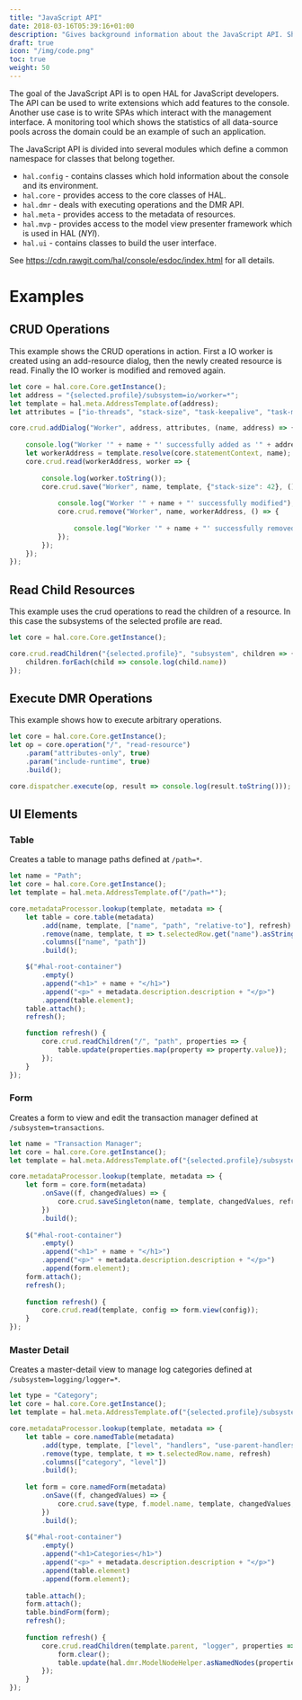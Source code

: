 ```yaml
---
title: "JavaScript API"
date: 2018-03-16T05:39:16+01:00
description: "Gives background information about the JavaScript API. Shows sample code and describes what you can do with the API."
draft: true
icon: "/img/code.png"
toc: true
weight: 50
---
```

The goal of the JavaScript API is to open HAL for JavaScript developers. The API can be used to write extensions which add features to the console. Another use case is to write SPAs which interact with the management interface. A monitoring tool which shows the statistics of all data-source pools across the domain could be an example of such an application.

The JavaScript API is divided into several modules which define a common namespace for classes that belong together. 

- `hal.config` - contains classes which hold information about the console and its environment.
- `hal.core` - provides access to the core classes of HAL.
- `hal.dmr` - deals with executing operations and the DMR API.
- `hal.meta` - provides access to the metadata of resources.
- `hal.mvp` - provides access to the model view presenter framework which is used in HAL (*NYI*).
- `hal.ui` - contains classes to build the user interface.

See https://cdn.rawgit.com/hal/console/esdoc/index.html for all details. 

# Examples

## CRUD Operations

This example shows the CRUD operations in action. First a IO worker is created using an add-resource dialog, then the newly created resource is read. Finally the IO worker is modified and removed again. 

```js
let core = hal.core.Core.getInstance();
let address = "{selected.profile}/subsystem=io/worker=*";
let template = hal.meta.AddressTemplate.of(address);
let attributes = ["io-threads", "stack-size", "task-keepalive", "task-max-threads"];

core.crud.addDialog("Worker", address, attributes, (name, address) => {
   
    console.log("Worker '" + name + "' successfully added as '" + address.toString() + "'"); 
    let workerAddress = template.resolve(core.statementContext, name);
    core.crud.read(workerAddress, worker => {
        
        console.log(worker.toString());
        core.crud.save("Worker", name, template, {"stack-size": 42}, () => {
            
            console.log("Worker '" + name + "' successfully modified"); 
            core.crud.remove("Worker", name, workerAddress, () => {
                
                console.log("Worker '" + name + "' successfully removed"); 
            });
        });
    });
});
```

## Read Child Resources

This example uses the crud operations to read the children of a resource. In this case the subsystems of the selected profile are read. 

```js
let core = hal.core.Core.getInstance();

core.crud.readChildren("{selected.profile}", "subsystem", children => {
    children.forEach(child => console.log(child.name))
});
```

## Execute DMR Operations

This example shows how to execute arbitrary operations. 

```js
let core = hal.core.Core.getInstance();
let op = core.operation("/", "read-resource")
    .param("attributes-only", true)
    .param("include-runtime", true)
    .build();

core.dispatcher.execute(op, result => console.log(result.toString()));
```

## UI Elements

### Table

Creates a table to manage paths defined at `/path=*`.

```js
let name = "Path";
let core = hal.core.Core.getInstance();
let template = hal.meta.AddressTemplate.of("/path=*");

core.metadataProcessor.lookup(template, metadata => {
    let table = core.table(metadata)
        .add(name, template, ["name", "path", "relative-to"], refresh)
        .remove(name, template, t => t.selectedRow.get("name").asString(), refresh)
        .columns(["name", "path"])
        .build();

    $("#hal-root-container")
        .empty()
        .append("<h1>" + name + "</h1>")
        .append("<p>" + metadata.description.description + "</p>")
        .append(table.element);
    table.attach();
    refresh();

    function refresh() {
        core.crud.readChildren("/", "path", properties => {
            table.update(properties.map(property => property.value));
        });
    }
});
```

### Form

Creates a form to view and edit the transaction manager defined at `/subsystem=transactions`.

```js
let name = "Transaction Manager";
let core = hal.core.Core.getInstance();
let template = hal.meta.AddressTemplate.of("{selected.profile}/subsystem=transactions");

core.metadataProcessor.lookup(template, metadata => {
    let form = core.form(metadata)
        .onSave((f, changedValues) => {
            core.crud.saveSingleton(name, template, changedValues, refresh);
        })
        .build();
    
    $("#hal-root-container")
        .empty()
        .append("<h1>" + name + "</h1>")
        .append("<p>" + metadata.description.description + "</p>")
        .append(form.element);
    form.attach();
    refresh();
    
    function refresh() {
        core.crud.read(template, config => form.view(config));
    }
});
```

### Master Detail

Creates a master-detail view to manage log categories defined at `/subsystem=logging/logger=*`.

```js
let type = "Category";
let core = hal.core.Core.getInstance();
let template = hal.meta.AddressTemplate.of("{selected.profile}/subsystem=logging/logger=*");

core.metadataProcessor.lookup(template, metadata => {
    let table = core.namedTable(metadata)
        .add(type, template, ["level", "handlers", "use-parent-handlers"], refresh)
        .remove(type, template, t => t.selectedRow.name, refresh)
        .columns(["category", "level"])
        .build();
    
    let form = core.namedForm(metadata)
        .onSave((f, changedValues) => {
            core.crud.save(type, f.model.name, template, changedValues, refresh);
        })
        .build();
    
    $("#hal-root-container")
        .empty()
        .append("<h1>Categories</h1>")
        .append("<p>" + metadata.description.description + "</p>")
        .append(table.element)
        .append(form.element);
    
    table.attach();
    form.attach();
    table.bindForm(form);
    refresh();
    
    function refresh() {
        core.crud.readChildren(template.parent, "logger", properties => {
            form.clear();
            table.update(hal.dmr.ModelNodeHelper.asNamedNodes(properties));
        });
    }
});
```
